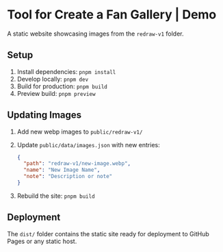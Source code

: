 # Tool for Create a Fan Gallery | Demo

A static website showcasing images from the `redraw-v1` folder.

## Setup

1. Install dependencies: `pnpm install`
2. Develop locally: `pnpm dev`
3. Build for production: `pnpm build`
4. Preview build: `pnpm preview`

## Updating Images

1. Add new webp images to `public/redraw-v1/`
2. Update `public/data/images.json` with new entries:

   ```json
   {
     "path": "redraw-v1/new-image.webp",
     "name": "New Image Name",
     "note": "Description or note"
   }
   ```

3. Rebuild the site: `pnpm build`

## Deployment

The `dist/` folder contains the static site ready for deployment to GitHub Pages or any static host.
